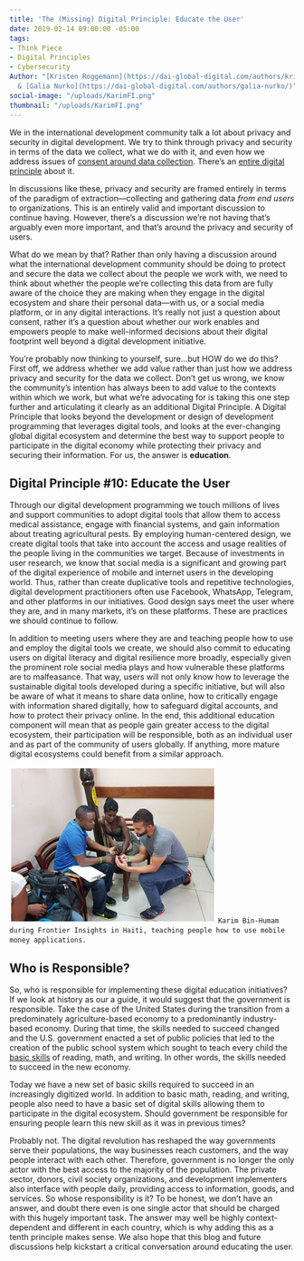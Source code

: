 ```yaml
---
title: 'The (Missing) Digital Principle: Educate the User'
date: 2019-02-14 09:00:00 -05:00
tags:
- Think Piece
- Digital Principles
- Cybersecurity
Author: "[Kristen Roggemann](https://dai-global-digital.com/authors/kristen-roggemann/)
  & [Galia Nurko](https://dai-global-digital.com/authors/galia-nurko/)"
social-image: "/uploads/KarimFI.png"
thumbnail: "/uploads/KarimFI.png"
---
```


We in the international development community talk a lot about privacy and security in digital development. We try to think through privacy and security in terms of the data we collect, what we do with it, and even how we address issues of [consent around data collection](https://lindaraftree.com/2017/02/06/responsible-data-case-studies/). There’s an [entire digital principle](https://digitalprinciples.org/principle/address-privacy-security) about it.

In discussions like these, privacy and security are framed entirely in terms of the paradigm of extraction—collecting and gathering data *from end users* to organizations. This is an entirely valid and important discussion to continue having. However, there’s a discussion we’re not having that’s arguably even more important, and that’s around the privacy and security of users.

<!--more-->

What do we mean by that? Rather than only having a discussion around what the international development community should be doing to protect and secure the data we collect about the people we work with, we need to think about whether the people we’re collecting this data from are fully aware of the choice they are making when they engage in the digital ecosystem and share their personal data—with us, or a social media platform, or in any digital interactions. It’s really not just a question about consent, rather it’s a question about whether our work enables and empowers people to make well-informed decisions about their digital footprint well beyond a digital development initiative.

You’re probably now thinking to yourself, sure...but HOW do we do this? First off, we address whether we add value rather than just how we address privacy and security for the data we collect. Don’t get us wrong, we know the community’s intention has always been to add value to the contexts within which we work, but what we’re advocating for is taking this one step further and articulating it clearly as an additional Digital Principle. A Digital Principle that looks beyond the development or design of development programming that leverages digital tools, and looks at the ever-changing global digital ecosystem and determine the best way to support people to participate in the digital economy while protecting their privacy and securing their information. For us, the answer is **education**.

## Digital Principle #10: Educate the User

Through our digital development programming we touch millions of lives and support communities to adopt digital tools that allow them to access medical assistance, engage with financial systems, and gain information about treating agricultural pests. By employing human-centered design, we create digital tools that take into account the access and usage realities of the people living in the communities we target. Because of investments in user research, we know that social media is a significant and growing part of the digital experience of mobile and internet users in the developing world. Thus, rather than create duplicative tools and repetitive technologies, digital development practitioners often use Facebook, WhatsApp, Telegram, and other platforms in our initiatives. Good design says meet the user where they are, and in many markets, it’s on these platforms. These are practices we should continue to follow.

In addition to meeting users where they are and teaching people how to use and employ the digital tools we create, we should also commit to educating users on digital literacy and digital resilience more broadly, especially given the prominent role social media plays and how vulnerable these platforms are to malfeasance. That way, users will not only know how to leverage the sustainable digital tools developed during a specific initiative, but will also be aware of what it means to share data online, how to critically engage with information shared digitally, how to safeguard digital accounts, and how to protect their privacy online. In the end, this additional education component will mean that as people gain greater access to the digital ecosystem, their participation will be responsible, both as an individual user and as part of the community of users globally. If anything, more mature digital ecosystems could benefit from a similar approach.

![KarimFI.png](/uploads/KarimFI.png) `Karim Bin-Humam during Frontier Insights in Haiti, teaching people how to use mobile money applications.`

## Who is Responsible?

So, who is responsible for implementing these digital education initiatives? If we look at history as our a guide, it would suggest that the government is responsible. Take the case of the United States during the transition from a predominately agriculture-based economy to a predominantly industry-based economy. During that time, the skills needed to succeed changed and the U.S. government enacted a set of public policies that led to the creation of the public school system which sought to teach every child the [basic skills](https://www.washingtonpost.com/opinions/review-the-second-machine-age-by-erik-brynjolfsson-and-andrew-mcafee/2014/01/17/ace0611a-718c-11e3-8b3f-b1666705ca3b_story.html?utm_term=.efcbcce7605f) of reading, math, and writing. In other words, the skills needed to succeed in the new economy.

Today we have a new set of basic skills required to succeed in an increasingly digitized world. In addition to basic math, reading, and writing, people also need to have a basic set of digital skills allowing them to participate in the digital ecosystem. Should government be responsible for ensuring people learn this new skill as it was in previous times?

Probably not. The digital revolution has reshaped the way governments serve their populations, the way businesses reach customers, and the way people interact with each other. Therefore, government is no longer the only actor with the best access to the majority of the population. The private sector, donors, civil society organizations, and development implementers also interface with people daily, providing access to information, goods, and services. So whose responsibility is it? To be honest, we don’t have an answer, and doubt there even is one single actor that should be charged with this hugely important task. The answer may well be highly context-dependent and different in each country, which is why adding this as a tenth principle makes sense. We also hope that this blog and future discussions help kickstart a critical conversation around educating the user.